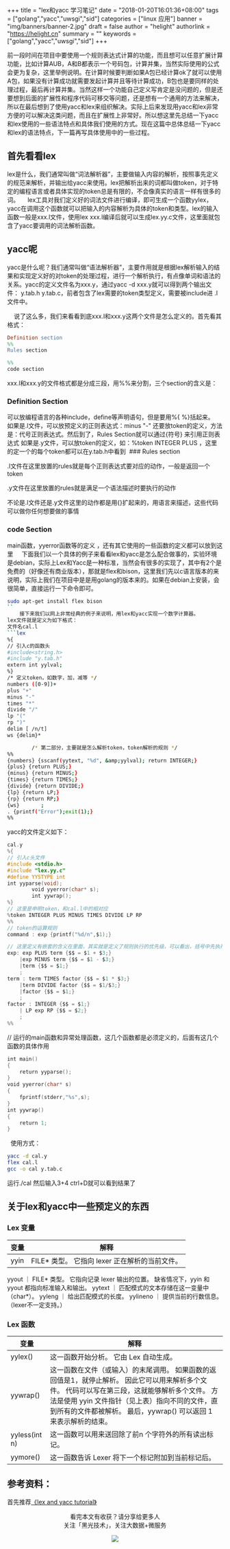 +++
title = "lex和yacc 学习笔记"
date = "2018-01-20T16:01:36+08:00"
tags = ["golang","yacc","uwsgi","sid"]
categories = ["linux 应用"]
banner = "img/banners/banner-2.jpg"
draft = false
author = "helight"
authorlink = "https://helight.cn"
summary = ""
keywords = ["golang","yacc","uwsgi","sid"]
+++

前一段时间在项目中要使用一个规则表达式计算的功能，而且想可以任意扩展计算功能，比如计算AUB，A和B都表示一个号码包，计算并集，当然实际使用的公式会更为复杂，这里举例说明。在计算时候要判断如果A包已经计算ok了就可以使用A包，如果没有计算成功就需要发起计算并且等待计算成功，B包也是要同样的处理过程，最后再计算并集。当然这样一个功能自己定义写肯定是没问题的，但是还要想到后面的扩展性和程序代码可移交等问题，还是想有一个通用的方法来解决，所以在最后想到了使用yacc和lex来组织解决。实际上后来发现用yacc和lex非常方便的可以解决这类问题，而且在扩展性上非常好。所以想这里先总结一下yacc和lex使用的一些语法特点和具体我们使用的方式。现在这篇中总体总结一下yacc和lex的语法特点，下一篇再写具体使用中的一些过程。
<!--more-->
## 首先看看lex
lex是什么，我们通常叫做“词法解析器”，主要做输入内容的解析，按照事先定义的规范来解析，并输出给yacc来使用。lex把解析出来的词都叫做token，对于特定的编程语言或者具体实现的token总是有限的，不会像真实的语言一样有很多的词。
    lex工具对我们定义好的词法文件进行编译，即可生成一个函数yylex，yacc在调用这个函数就可以把输入的内容解析为具体的token和类型。lex的输入函数一般是xxx.l文件，使用lex xxx.l编译后就可以生成lex.yy.c文件，这里面就包含了yacc要调用的词法解析函数。

## yacc呢
yacc是什么呢？我们通常叫做“语法解析器”，主要作用就是根据lex解析输入的结果和实现定义好的对token的处理过程，进行一个解析执行，有点像单词和语法的关系。yacc的定义文件名为xxx.y，通过yacc -d xxx.y就可以得到两个输出文件： y.tab.h y.tab.c，前者包含了lex需要的token类型定义，需要被include进 .l文件中。

    说了这么多，我们来看看到底xxx.l和xxx.y这两个文件是怎么定义的。首先看其格式：
```lex
Definition section
%%
Rules section

%%
code section
```
xxx.l和xxx.y的文件格式都是分成三段，用%%来分割，三个section的含义是：
### Definition Section 

可以放编程语言的各种include，define等声明语句，但是要用%{ %}括起来。 
如果是.l文件，可以放预定义的正则表达式：minus "-" 还要放token的定义，方法是：代号正则表达式。然后到了，Rules Section就可以通过{符号} 来引用正则表达式
如果是.y文件，可以放token的定义，如：%token INTEGER PLUS ，这里的定一个的每个token都可以在y.tab.h中看到 
### Rules section

.l文件在这里放置的rules就是每个正则表达式要对应的动作，一般是返回一个token

.y文件在这里放置的rules就是满足一个语法描述时要执行的动作

不论是.l文件还是.y文件这里的动作都是用{}扩起来的，用语言来描述，这些代码可以做你任何想要做的事情 

### code Section

main函数，yyerror函数等的定义 ，还有其它使用的一些函数的定义都可以放到这里
    下面我们以一个具体的例子来看看lex和yacc是怎么配合做事的，实验环境是debian，实际上Lex和Yacc是一种标准，当然会有很多的实现了，其中有2个是免费的（好像还有商业版本），那就是flex和bison，这里我们先以c语言版本的来说明，实际上我们在项目中是是用golang的版本来的。如果在debian上安装，会很简单，直接运行一下命令即可。
```sh
sudo apt-get install flex bison
``
    接下来我们以网上非常经典的例子来说明，用lex和yacc实现一个数字计算器。
lex文件就是定义为如下格式：
文件名cal.l
```lex
%{ 
// 引入c的函数头
#include<string.h>  
#include "y.tab.h"  
extern int yylval;  
%}  
/* 定义token，如数字，加，减等 */
numbers ([0-9])+  
plus "+"  
minus "-"  
times "*"  
divide "/"  
lp "("  
rp ")"  
delim [ /n/t]  
ws {delim}*  

        /* 第二部分，主要就是怎么解析token，token解析的规则 */
%%  
{numbers} {sscanf(yytext, "%d", &amp;yylval); return INTEGER;}  
{plus} {return PLUS;}  
{minus} {return MINUS;}  
{times} {return TIMES;}  
{divide} {return DIVIDE;}  
{lp} {return LP;}  
{rp} {return RP;}  
{ws}       ;   
. {printf("Error");exit(1);}    
%% 
```
yacc的文件定义如下：
```c
cal.y
%{
// 引入c头文件
#include <stdio.h>
#include "lex.yy.c"
#define YYSTYPE int  
int yyparse(void);
        void yyerror(char* s);
        int yywrap();
%}
// 这里是申明token，和cal.l中的相对应
%token INTEGER PLUS MINUS TIMES DIVIDE LP RP
%%
// token的运算规则
command : exp {printf("%d/n",$1);}

// 这里定义有嵌套的含义在里面，其实就是定义了规则执行的优先级，可以看出，括号中先执行，乘除的再执行，最后是加减
exp: exp PLUS term {$$ = $1 + $3;}
    |exp MINUS term {$$ = $1 - $3;}
    |term {$$ = $1;}
    ;
term : term TIMES factor {$$ = $1 * $3;}
    |term DIVIDE factor {$$ = $1/$3;}
    |factor {$$ = $1;}
    ;
factor : INTEGER {$$ = $1;}
    | LP exp RP {$$ = $2;}
    ;
%%
```
// 运行的main函数和异常处理函数，这几个函数都是必须定义的，后面有这几个函数的具体作用
```c
int main()
{
    return yyparse();
}
void yyerror(char* s)
{
    fprintf(stderr,"%s",s);
}
int yywrap()
{
    return 1;
}
```
 
使用方式： 
```sh
yacc -d cal.y 
flex cal.l
gcc -o cal y.tab.c 
```
运行./cal 然后输入3+4 ctrl+D就可以看到结果了

## 关于lex和yacc中一些预定义的东西
### Lex 变量
变量 | 解释 
-|-
yyin | FILE* 类型。 它指向 lexer 正在解析的当前文件。
yyout ｜ FILE* 类型。 它指向记录 lexer 输出的位置。 缺省情况下，yyin 和 yyout 都指向标准输入和输出。
yytext ｜ 匹配模式的文本存储在这一变量中（char*）。
yyleng ｜ 给出匹配模式的长度。
yylineno ｜ 提供当前的行数信息。 （lexer不一定支持。）

### Lex 函数
 变量 | 解释 
-|-
yylex() | 这一函数开始分析。 它由 Lex 自动生成。
yywrap() | 这一函数在文件（或输入）的末尾调用。 如果函数的返回值是1，就停止解析。 因此它可以用来解析多个文件。 代码可以写在第三段，这就能够解析多个文件。 方法是使用 yyin 文件指针（见上表）指向不同的文件，直到所有的文件都被解析。 最后，yywrap() 可以返回 1 来表示解析的结束。
yyless(int n) | 这一函数可以用来送回除了前n 个字符外的所有读出标记。
yymore() | 这一函数告诉 Lexer 将下一个标记附加到当前标记后。

## 参考资料：
首先推荐[《lex and yacc tutorial》](http://epaperpress.com/lexandyacc/download/LexAndYaccTutorial.pdf)

<center> 
看完本文有收获？请分享给更多人 <br> 关注「黑光技术」，关注大数据+微服务 <br> 

![](/img/qrcode_helight_tech.jpg) 
</center>
